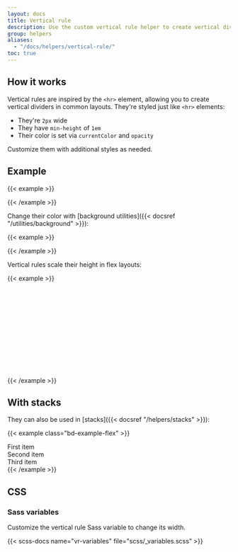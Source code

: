 ```yaml
---
layout: docs
title: Vertical rule
description: Use the custom vertical rule helper to create vertical dividers like the `<hr>` element.
group: helpers
aliases:
  - "/docs/helpers/vertical-rule/"
toc: true
---
```


## How it works

Vertical rules are inspired by the `<hr>` element, allowing you to create vertical dividers in common layouts. They're styled just like `<hr>` elements:

- They're `2px` wide
- They have `min-height` of `1em`
- Their color is set via `currentColor` and `opacity`

Customize them with additional styles as needed.

## Example

{{< example >}}
<div class="vr"></div>
{{< /example >}}

<!-- Boosted mod: change color with background utilities -->

Change their color with [background utilities]({{< docsref "/utilities/background" >}}):

{{< example >}}
<div class="vr bg-primary"></div>
{{< /example >}}

Vertical rules scale their height in flex layouts:

{{< example >}}
<div class="d-flex" style="height: 200px;">
  <div class="vr"></div>
</div>
{{< /example >}}

## With stacks

They can also be used in [stacks]({{< docsref "/helpers/stacks" >}}):

{{< example class="bd-example-flex" >}}
<div class="hstack gap-3">
  <div class="p-2">First item</div>
  <div class="p-2 ms-auto">Second item</div>
  <div class="vr"></div>
  <div class="p-2">Third item</div>
</div>
{{< /example >}}

## CSS

### Sass variables

Customize the vertical rule Sass variable to change its width.

{{< scss-docs name="vr-variables" file="scss/_variables.scss" >}}
